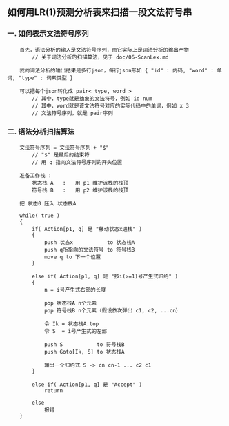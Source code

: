 ## 如何用LR(1)预测分析表来扫描一段文法符号串 ##


### 一. 如何表示文法符号序列 ###

        首先，语法分析的输入是文法符号序列，而它实际上是词法分析的输出产物  
            // 关于词法分析的扫描算法，见于 doc/06-ScanLex.md  

        我的词法分析的输出结果是多行json，每行json形如 { "id" : 内码, "word" : 单词, "type" : 词素类型 }  
    
        可以把每个json转化成 pair< type, word >  
            // 其中，type就是抽象的文法符号，例如 id num  
            // 其中，word就是该文法符号对应的实际代码中的单词，例如 x 3  
            // 文法符号序列，就是 pair序列  


### 二. 语法分析扫描算法 ###

        文法符号序列 = 文法符号序列 + "$"  
            // "$" 是最后的结束符  
            // 用 q 指向文法符号序列的开头位置  
        
        准备工作栈 :  
            状态栈 A   :   用 p1 维护该栈的栈顶  
            符号栈 B   :   用 p2 维护该栈的栈顶  
        
        把 状态0 压入 状态栈A  
        
        while( true )  
        {  
            if( Action[p1, q] 是 "移动状态x进栈" )  
            {  
                push 状态x           to 状态栈A  
                push q所指向的文法符号 to 符号栈B  
                move q to 下一个位置  
            }  
            
            else if( Action[p1, q] 是 "按i(>=1)号产生式归约" )  
            {  
                n = i号产生式右部的长度  
                
                pop 状态栈A n个元素  
                pop 符号栈B n个元素（假设依次弹出 c1, c2, ...cn）  
                
                令 Ik = 状态栈A.top  
                令 S  = i号产生式的左部  
                
                push S           to 符号栈B  
                push Goto[Ik, S] to 状态栈A  
                
                输出一个归约式 S -> cn cn-1 ... c2 c1                  
            }  
            
            else if( Action[p1, q] 是 "Accept" )  
                return  
            
            else  
                报错  
        }  

